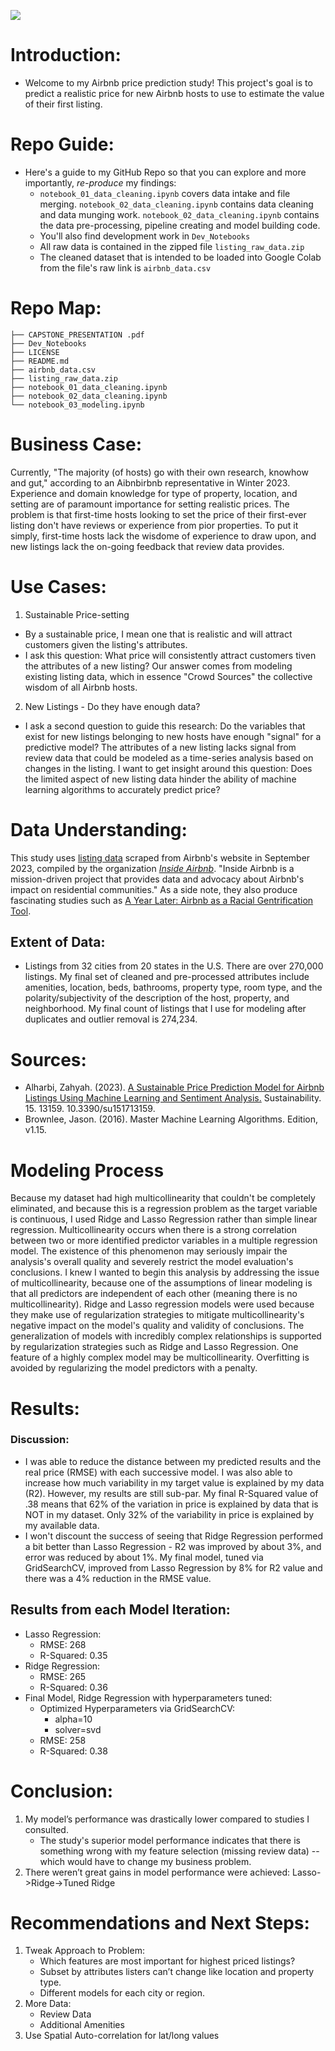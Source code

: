 [<img src="/Users/claire/git/flatiron/capstone/airbnb_price_prediction/readme_images/Airbnb Price Prediction Project.jpg">]([https://link-to-your-URL/](https://github.com/clairesarraille/airbnb_price_prediction/blob/main/readme_images/Airbnb%20Price%20Prediction%20Project.jpg))




# Introduction:
- Welcome to my Airbnb price prediction study! This project's goal is to predict a realistic price for new Airbnb hosts to use to estimate the value of their first listing.

# Repo Guide:
- Here's a guide to my GitHub Repo so that you can explore and more importantly, *re-produce* my findings:
  - `notebook_01_data_cleaning.ipynb` covers data intake and file merging. `notebook_02_data_cleaning.ipynb` contains data cleaning and data munging work. `notebook_02_data_cleaning.ipynb` contains the data pre-processing, pipeline creating and model building code.
  - You'll also find development work in `Dev_Notebooks`
  - All raw data is contained in the zipped file `listing_raw_data.zip`
  - The cleaned dataset that is intended to be loaded into Google Colab from the file's raw link is `airbnb_data.csv`

# Repo Map:
```
├── CAPSTONE_PRESENTATION .pdf
├── Dev_Notebooks
├── LICENSE
├── README.md
├── airbnb_data.csv
├── listing_raw_data.zip
├── notebook_01_data_cleaning.ipynb
├── notebook_02_data_cleaning.ipynb
└── notebook_03_modeling.ipynb

```

# Business Case:
Currently, "The majority (of hosts) go with their own research, knowhow and gut," according to an Aibnbirbnb representative in Winter 2023. Experience and domain knowledge for type of property, location, and setting are of paramount importance for setting realistic prices.
The problem is that first-time hosts looking to set the price of their first-ever listing don't have reviews or experience from pior properties. To put it simply, first-time hosts lack the wisdome of experience to draw upon, and new listings lack the on-going feedback that review data provides. 

# Use Cases:
1. Sustainable Price-setting
- By a sustainable price, I mean one that is realistic and will attract customers given the listing's attributes.
- I ask this question: What price will consistently attract customers tiven the attributes of a new listing? Our answer comes from modeling existing listing data, which in essence "Crowd Sources" the collective wisdom of all Airbnb hosts.
2. New Listings - Do they have enough data?
- I ask a second question to guide this research: Do the variables that exist for new listings belonging to new hosts have enough "signal" for a predictive model? The attributes of a new listing lacks signal from review data that could be modeled as a time-series analysis based on changes in the listing. I want to get insight around this question: Does the limited aspect of new listing data hinder the ability of machine learning algorithms to accurately predict price?


# Data Understanding:
This study uses [listing data](http://insideairbnb.com/get-the-data/) scraped from Airbnb's website in September 2023, compiled by the organization [*Inside Airbnb*](http://insideairbnb.com/about/). "Inside Airbnb is a mission-driven project that provides data and advocacy about Airbnb's impact on residential communities." As a side note, they also produce fascinating studies such as [A Year Later: Airbnb as a Racial Gentrification Tool](http://insideairbnb.com/research/a-year-later-airbnb-as-a-racial-gentrification-tool).

## Extent of Data:
- Listings from 32 cities from 20 states in the U.S. There are over 270,000 listings. My final set of cleaned and pre-processed attributes include amenities, location, beds, bathrooms, property type, room type, and the polarity/subjectivity of the description of the host, property, and neighborhood. My final count of listings that I use for modeling after duplicates and outlier removal is 274,234.

# Sources:
- Alharbi, Zahyah. (2023). [A Sustainable Price Prediction Model for Airbnb Listings Using Machine Learning and Sentiment Analysis.](https://www.researchgate.net/publication/373625586_A_Sustainable_Price_Prediction_Model_for_Airbnb_Listings_Using_Machine_Learning_and_Sentiment_Analysis) Sustainability. 15. 13159. 10.3390/su151713159.
- Brownlee, Jason. (2016). Master Machine Learning Algorithms. Edition, v1.15.

# Modeling Process
Because my dataset had high multicollinearity that couldn't be completely eliminated, and because this is a regression problem as the target variable is continuous, I used Ridge and Lasso Regression rather than simple linear regression. Multicollinearity occurs when there is a strong correlation between two or more identified predictor variables in a multiple regression model. The existence of this phenomenon may seriously impair the analysis's overall quality and severely restrict the model evaluation's conclusions. I knew I wanted to begin this analysis by addressing the issue of multicollinearity, because one of the assumptions of linear modeling is that all predictors are independent of each other (meaning there is no multicollinearity). Ridge and Lasso regression models were used because they make use of regularization strategies to mitigate multicollinearity's negative impact on the model's quality and validity of conclusions. The generalization of models with incredibly complex relationships is supported by regularization strategies such as Ridge and Lasso Regression. One feature of a highly complex model may be multicollinearity. Overfitting is avoided by regularizing the model predictors with a penalty.

# Results:
### Discussion:
- I was able to reduce the distance between my predicted results and the real price (RMSE) with each successive model. I was also able to increase how much variability in my target value is explained by my data (R2). However, my results are still sub-par. My final R-Squared value of .38 means that 62% of the variation in price is explained by data that is NOT in my dataset. Only 32% of the variability in price is explained by my available data.
- I won't discount the success of seeing that Ridge Regression performed a bit better than Lasso Regression - R2 was improved by about 3%, and error was reduced by about 1%. My final model, tuned via GridSearchCV, improved from Lasso Regression by 8% for R2 value and there was a 4% reduction in the RMSE value.

## Results from each Model Iteration:
- Lasso Regression:
  - RMSE: 268
  - R-Squared: 0.35
- Ridge Regression:
  - RMSE: 265
  - R-Squared: 0.36
- Final Model, Ridge Regression with hyperparameters tuned:
  - Optimized Hyperparameters via GridSearchCV:
    - alpha=10
    - solver=svd
  - RMSE: 258
  - R-Squared: 0.38


# Conclusion:
1. My model’s performance was drastically lower compared to studies I consulted.
   - The study's superior model performance indicates that there is something wrong with my feature selection (missing review data) -- which would have to change my business problem.
2. There weren’t great gains in model performance were achieved: Lasso->Ridge->Tuned Ridge


# Recommendations and Next Steps:
1. Tweak Approach to Problem:
   - Which features are most important for highest priced listings?
   - Subset by attributes listers can’t change like location and property type.
   - Different models for each city or region.
2. More Data:
   - Review Data
   - Additional Amenities
3. Use Spatial Auto-correlation for lat/long values